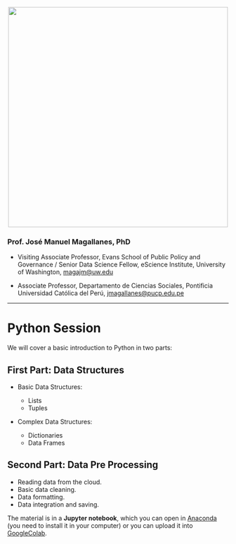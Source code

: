 <br> 
<center><img src="https://i.imgur.com/hkb7Bq7.png" width="500"></center>


### Prof. José Manuel Magallanes, PhD

* Visiting Associate Professor, Evans School of Public Policy and Governance / Senior Data Science Fellow, eScience Institute, University of Washington, [magajm@uw.edu](mailto:magajm@uw.edu)

* Associate Professor, Departamento de Ciencias Sociales, Pontificia Universidad Católica del Perú, [jmagallanes@pucp.edu.pe](mailto:jmagallanes@pucp.edu.pe)

_____



# Python Session


We will cover a basic introduction to Python in two parts:

## First Part: Data Structures

* Basic Data Structures:
  - Lists
  - Tuples

* Complex Data Structures:
  - Dictionaries
  - Data Frames

## Second Part: Data Pre Processing

* Reading data from the cloud.
* Basic data cleaning.
* Data formatting.
* Data integration and saving.

The material is in a **Jupyter notebook**, which you can open in [Anaconda](https://www.anaconda.com/products/individual) (you need to install it in your computer) or you can upload it into [GoogleColab](https://colab.research.google.com/notebooks/intro.ipynb#recent=true).
